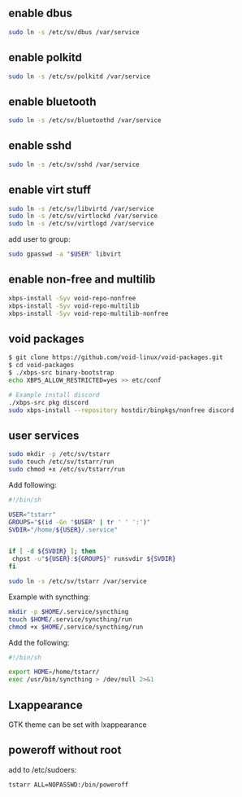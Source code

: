 ## enable dbus

```bash
sudo ln -s /etc/sv/dbus /var/service
```
## enable polkitd

```bash
sudo ln -s /etc/sv/polkitd /var/service
```

## enable bluetooth

```bash
sudo ln -s /etc/sv/bluetoothd /var/service
```

## enable sshd 

```bash
sudo ln -s /etc/sv/sshd /var/service
```

## enable virt stuff

```bash
sudo ln -s /etc/sv/libvirtd /var/service
sudo ln -s /etc/sv/virtlockd /var/service
sudo ln -s /etc/sv/virtlogd /var/service
```
add user to group:
```bash
sudo gpasswd -a "$USER" libvirt
```

## enable non-free and multilib

```bash
xbps-install -Syv void-repo-nonfree
xbps-install -Syv void-repo-multilib
xbps-install -Syv void-repo-multilib-nonfree
```

## void packages

```bash
$ git clone https://github.com/void-linux/void-packages.git
$ cd void-packages
$ ./xbps-src binary-bootstrap
echo XBPS_ALLOW_RESTRICTED=yes >> etc/conf

# Example install discord
./xbps-src pkg discord
sudo xbps-install --repository hostdir/binpkgs/nonfree discord
```

## user services

```bash
sudo mkdir -p /etc/sv/tstarr
sudo touch /etc/sv/tstarr/run
sudo chmod +x /etc/sv/tstarr/run
```

Add following:

```bash
#!/bin/sh

USER="tstarr"
GROUPS="$(id -Gn "$USER" | tr ' ' ':')"
SVDIR="/home/${USER}/.service"


if [ -d ${SVDIR} ]; then
 chpst -u"${USER}:${GROUPS}" runsvdir ${SVDIR} 
fi
```

```bash
sudo ln -s /etc/sv/tstarr /var/service
```

Example with syncthing:

```bash
mkdir -p $HOME/.service/syncthing
touch $HOME/.service/syncthing/run
chmod +x $HOME/.service/syncthing/run
```

Add the following:

```bash
#!/bin/sh

export HOME=/home/tstarr/
exec /usr/bin/syncthing > /dev/null 2>&1
```

## Lxappearance

GTK theme can be set with lxappearance

## poweroff without root

add to /etc/sudoers:

```bash
tstarr ALL=NOPASSWD:/bin/poweroff
```


